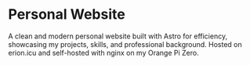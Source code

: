 # Personal Website

A clean and modern personal website built with Astro for efficiency, showcasing my projects, skills, and professional background. Hosted on erion.icu and self-hosted with nginx on my Orange Pi Zero.

